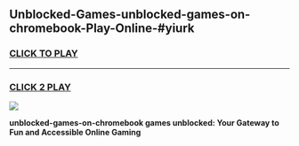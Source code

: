
## Unblocked-Games-unblocked-games-on-chromebook-Play-Online-#yiurk
<h3>
<a href="https://premium.freeplayer.one?title=unblocked-games-on-chromebook&ref=27F">CLICK TO PLAY</a></h3>
<hr>

<h3>
<a href="https://premium.freeplayer.one?title=unblocked-games-on-chromebook&ref=27F">CLICK 2 PLAY</a>
  
</h3>

<a href="https://premium.freeplayer.one?title=unblocked-games-on-chromebook&ref=27F"><img src="https://clearcache.store/games.png"></a>


**unblocked-games-on-chromebook games unblocked: Your Gateway to Fun and Accessible Online Gaming**
